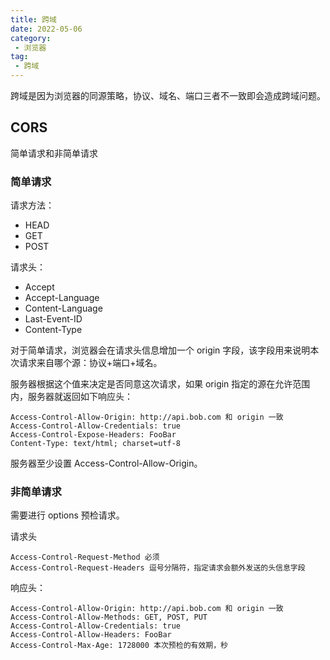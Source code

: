 ```yaml
---
title: 跨域
date: 2022-05-06
category:
 - 浏览器
tag:
 - 跨域
---
```


跨域是因为浏览器的同源策略，协议、域名、端口三者不一致即会造成跨域问题。

## CORS

简单请求和非简单请求

### 简单请求

请求方法：

* HEAD
* GET
* POST
  
请求头：

* Accept
* Accept-Language
* Content-Language
* Last-Event-ID
* Content-Type

对于简单请求，浏览器会在请求头信息增加一个 origin 字段，该字段用来说明本次请求来自哪个源：协议+端口+域名。

服务器根据这个值来决定是否同意这次请求，如果 origin 指定的源在允许范围内，服务器就返回如下响应头：

```
Access-Control-Allow-Origin: http://api.bob.com 和 origin 一致
Access-Control-Allow-Credentials: true
Access-Control-Expose-Headers: FooBar
Content-Type: text/html; charset=utf-8
```

服务器至少设置 Access-Control-Allow-Origin。

### 非简单请求

需要进行 options 预检请求。

请求头

```
Access-Control-Request-Method 必须
Access-Control-Request-Headers 逗号分隔符，指定请求会额外发送的头信息字段
```

响应头：

```
Access-Control-Allow-Origin: http://api.bob.com 和 origin 一致
Access-Control-Allow-Methods: GET, POST, PUT
Access-Control-Allow-Credentials: true
Access-Control-Allow-Headers: FooBar
Access-Control-Max-Age: 1728000 本次预检的有效期，秒
```